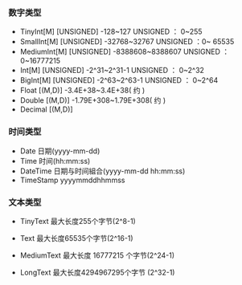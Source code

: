 ### 数字类型
- TinyInt[M] [UNSIGNED]	-128~127  UNSIGNED ： 0~255
- SmallInt[M] [UNSIGNED]	-32768~32767 UNSIGNED ：0~ 65535
- MediumInt[M] [UNSIGNED]	-8388608~8388607  UNSIGNED ：0~16777215
- Int[M] [UNSIGNED]	-2^31~2^31-1 UNSIGNED ： 0~2^32
- BigInt[M] [UNSIGNED]	-2^63~2^63-1 UNSIGNED ： 0~2^64
- Float [(M,D)]	-3.4E+38~3.4E+38( 约 )
- Double [(M,D)]	-1.79E+308~1.79E+308( 约 )
- Decimal [(M,D)]

### 时间类型
- Date	日期(yyyy-mm-dd)
- Time	时间(hh:mm:ss)
- DateTime	日期与时间組合(yyyy-mm-dd hh:mm:ss)
- TimeStamp	yyyymmddhhmmss

### 文本类型
- TinyText	最大长度255个字节(2^8-1)

-  Text	最大长度65535个字节(2^16-1)

- MediumText	最大长度 16777215 个字节(2^24-1)

- LongText	最大长度4294967295个字节 (2^32-1)

